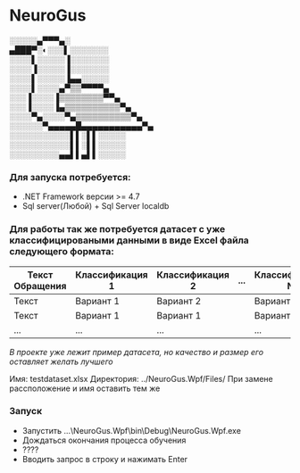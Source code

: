 # NeuroGus
░░░░░▄▀▀▀▄░  
▄███▀░◐░░░▌░░░░░░░   
░░░░▌░░░░░▐░░░░░░░   
░░░░▐░░░░░▐░░░░░░░   
░░░░▌░░░░░▐▄▄░░░░░   
░░░░▌░░░░▄▀▒▒▀▀▀▀▄   
░░░▐░░░░▐▒▒▒▒▒▒▒▒▀▀▄   
░░░▐░░░░▐▄▒▒▒▒▒▒▒▒▒▒▀▄   
░░░░▀▄░░░░▀▄▒▒▒▒▒▒▒▒▒▒▀▄   
░░░░░░▀▄▄▄▄▄█▄▄▄▄▄▄▄▄▄▄▄▀▄   
░░░░░░░░░░░▌▌░▌▌░░░░░   
░░░░░░░░░░░▌▌░▌▌░░░░░   
░░░░░░░░░▄▄▌▌▄▌▌░░░░░  


### Для запуска потребуется:
- .NET Framework версии >= 4.7
- Sql server(Любой) + Sql Server localdb

### Для работы так же потребуется датасет с уже классифицироваными данными в виде Excel файла следующего формата:

| Текст Обращения | Классификация 1 | Классификация 2 | ... | Классификация N |
|-----------------|-----------------|-----------------|----:|-----------------|
| Текст           | Вариант 1       | Вариант 2       |     | Вариант 2       |
| Текст           | Вариант 1       | Вариант 1       |     | Вариант 3       |
| ...             | ...             | ...             |     | ...             |

*В проекте уже лежит пример датасета, но качество и размер его оставляет желать лучшего*

Имя: testdataset.xlsx
Директория: ../NeuroGus.Wpf/Files/
При замене рассположение и имя оставить тем же


### Запуск
- Запустить ...\NeuroGus.Wpf\bin\Debug\NeuroGus.Wpf.exe
- Дождаться окончания процесса обучения
- ????
- Вводить запрос в строку и нажимать Enter




